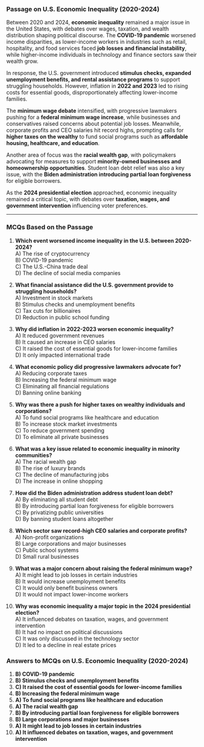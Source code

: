 ### **Passage on U.S. Economic Inequality (2020-2024)**  

Between 2020 and 2024, **economic inequality** remained a major issue in the United States, with debates over wages, taxation, and wealth distribution shaping political discourse. The **COVID-19 pandemic**  worsened income disparities, as lower-income workers in industries such as retail, hospitality, and food services faced **job losses and financial instability**, while higher-income individuals in technology and finance sectors saw their wealth grow.  

In response, the U.S. government introduced **stimulus checks, expanded unemployment benefits, and rental assistance programs** to support struggling households. However, inflation in **2022 and 2023** led to  rising costs for essential goods, disproportionately affecting lower-income families.  

The **minimum wage debate** intensified, with  progressive lawmakers pushing for a **federal minimum wage increase**, while businesses and conservatives raised concerns about potential job losses. Meanwhile,  corporate profits and CEO salaries hit record highs, prompting calls for **higher taxes on the wealthy** to fund social programs such as **affordable housing, healthcare, and education**.  

Another area of focus was the **racial wealth gap**,  with  policymakers  advocating  for measures to support **minority-owned businesses and homeownership opportunities**. Student loan debt relief was also a key issue, with the **Biden administration introducing partial loan forgiveness** for eligible borrowers.  

As the **2024 presidential election** approached, economic inequality remained a critical topic, with debates over **taxation, wages, and government intervention** influencing voter preferences.  

---  

### **MCQs Based on the Passage**  

1. **Which event worsened income inequality in the U.S. between 2020-2024?**  
   A) The rise of cryptocurrency  
   B) COVID-19 pandemic  
   C) The U.S.-China trade deal  
   D) The decline of social media companies  

2. **What financial assistance did the U.S. government provide to struggling households?**  
   A) Investment in stock markets  
   B) Stimulus checks and unemployment benefits  
   C) Tax cuts for billionaires  
   D) Reduction in public school funding  

3. **Why did inflation in 2022-2023 worsen economic inequality?**  
   A) It reduced government revenues  
   B) It caused an increase in CEO salaries  
   C) It raised the cost of essential goods for lower-income families  
   D) It only impacted international trade  

4. **What economic policy did progressive lawmakers advocate for?**  
   A) Reducing corporate taxes  
   B) Increasing the federal minimum wage  
   C) Eliminating all financial regulations  
   D) Banning online banking  

5. **Why was there a push for higher taxes on wealthy individuals and corporations?**  
   A) To fund social programs like healthcare and education  
   B) To increase stock market investments  
   C) To reduce government spending  
   D) To eliminate all private businesses  

6. **What was a key issue related to economic inequality in minority communities?**  
   A) The racial wealth gap  
   B) The rise of luxury brands  
   C) The decline of manufacturing jobs  
   D) The increase in online shopping  

7. **How did the Biden administration address student loan debt?**  
   A) By eliminating all student debt  
   B) By introducing partial loan forgiveness for eligible borrowers  
   C) By privatizing public universities  
   D) By banning student loans altogether  

8. **Which sector saw record-high CEO salaries and corporate profits?**  
   A) Non-profit organizations  
   B) Large corporations and major businesses  
   C) Public school systems  
   D) Small rural businesses  

9. **What was a major concern about raising the federal minimum wage?**  
   A) It might lead to job losses in certain industries  
   B) It would increase unemployment benefits  
   C) It would only benefit business owners  
   D) It would not impact lower-income workers  

10. **Why was economic inequality a major topic in the 2024 presidential election?**  
   A) It influenced debates on taxation, wages, and government intervention  
   B) It had no impact on political discussions  
   C) It was only discussed in the technology sector  
   D) It led to a decline in real estate prices  


### **Answers to MCQs on U.S. Economic Inequality (2020-2024)**  

1. **B) COVID-19 pandemic**  
2. **B) Stimulus checks and unemployment benefits**  
3. **C) It raised the cost of essential goods for lower-income families**  
4. **B) Increasing the federal minimum wage**  
5. **A) To fund social programs like healthcare and education**  
6. **A) The racial wealth gap**  
7. **B) By introducing partial loan forgiveness for eligible borrowers**  
8. **B) Large corporations and major businesses**  
9. **A) It might lead to job losses in certain industries**  
10. **A) It influenced debates on taxation, wages, and government intervention**  
